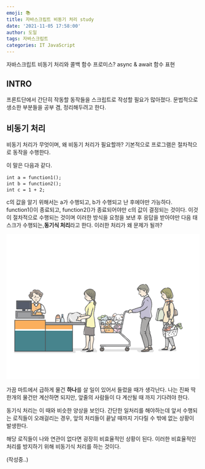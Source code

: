 ```yaml
---
emoji: 📚
title: 자바스크립트 비동기 처리 study
date: '2021-11-05 17:58:00'
author: 도일
tags: 자바스크립트
categories: IT JavaScript
---
```


자바스크립트 비동기 처리와 콜백 함수
프로미스?
async & await
함수 표현

## INTRO

프론트단에서 간단히 작동할 동작들을 스크립트로 작성할 필요가 많아졌다.
문법적으로 생소한 부분들을 공부 겸, 정리해두려고 한다.



## 비동기 처리
비동기 처리가 무엇이며, 왜 비동기 처리가 필요할까?
기본적으로 프로그램은 절차적으로 동작을 수행한다.

이 말은 다음과 같다.

```
int a = function1();
int b = function2();
int c = 1 + 2;
```

c의 값을 알기 위해서는 a가 수행되고, b가 수행되고 난 후에야만 가능하다.
function1()이 종료되고, function2()가 종료되어야만 c의 값이 결정되는 것이다.
이것이 절차적으로 수행되는 것이며 이러한 방식을
요청을 보낸 후 응답을 받아야만 다음 태스크가 수행되는,**동기식 처리**라고 한다.
이러한 처리가 왜 문제가 될까?

![img](./img/peEYroKPwh0mVF_esUp99hi2wiQt_A9_9REY5puGGni887ND9gMslAL6ZjBaLQpKAHRKeWDwTuhbWPljh0md-ywwDS_auN0aXGMCtut8p8T3JxfoQPuel-AN.png)

가끔 마트에서 급하게 물건 **하나**를 살 일이 있어서 들렀을 때가 생각난다.
나는 진짜 딱 한개의 물건만 계산하면 되지만, 
앞줄의 사람들이 다 계산될 때 까지 기다려야 한다.

동기식 처리는 이 때와 비슷한 양상을 보인다.
간단한 일처리를 해야하는데 앞서 수행되는 로직들이 오래걸리는 경우,
앞의 처리들이 끝날 때까지 기다릴 수 밖에 없는 상황이 발생한다.

해당 로직들이 나와 연관이 없다면 굉장히 비효율적인 상황이 된다.
이러한 비효율적인 처리를 방지하기 위해 비동기식 처리를 하는 것이다.

(작성중..)